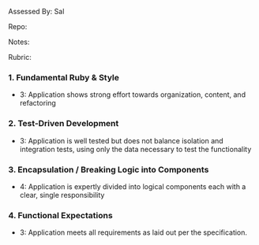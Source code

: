 Assessed By: Sal

Repo:

Notes:

Rubric:

### 1. Fundamental Ruby & Style

* 3:  Application shows strong effort towards organization, content, and refactoring

### 2. Test-Driven Development

* 3: Application is well tested but does not balance isolation and integration tests, using only the data necessary to test the functionality

### 3. Encapsulation / Breaking Logic into Components

* 4: Application is expertly divided into logical components each with a clear, single responsibility

### 4. Functional Expectations

* 3: Application meets all requirements as laid out per the specification.
